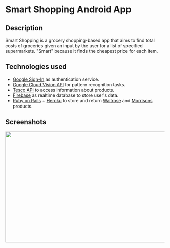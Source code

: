 # Smart Shopping Android App

## Description

Smart Shopping is a grocery shopping-based app that aims to find total costs of groceries given an input by the user for a list of specified supermarkets. "Smart" because it finds the cheapest price for each item.

## Technologies used

- [Google Sign-In](https://developers.google.com/identity/sign-in/android) as authentication service.
- [Google Cloud Vision API](https://cloud.google.com/vision?hl=it) for pattern recognition tasks.
- [Tesco API](https://www.tescolabs.com/category/api/) to access information about products.
- [Firebase](https://firebase.google.com/) as realtime database to store user's data.
- [Ruby on Rails](https://rubyonrails.org/) + [Heroku](https://www.heroku.com/) to store and return [Waitrose](https://www.waitrose.com/) and [Morrisons](https://groceries.morrisons.com/webshop/startWebshop.do) products.

## Screenshots

<p align="center">
  <img width="690" height="350" src="https://i.ibb.co/VxFgpR3/Cattura.jpg">
</p>
